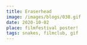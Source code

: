 ```yaml
---
title: Eraserhead
image: /images/blogs/038.gif
date: 2020-10-02
place: filmfestival poster!
tags: snakes, filmclub, gif
---
```

